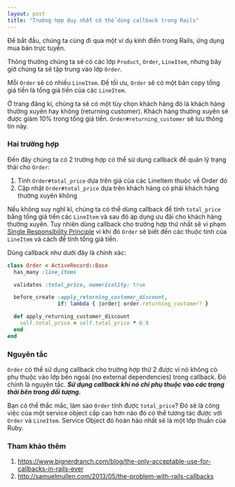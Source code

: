 ```yaml
---
layout: post
title: "Trường hợp duy nhất có thể dùng callback trong Rails"
---
```


Để bắt đầu, chúng ta cùng đi qua một ví dụ kinh điển trong Rails, ứng dụng mua bán trực tuyến.

Thông thường chúng ta sẽ có các lớp `Product`, `Order`, `LineItem`, nhưng bây giờ chúng ta sẽ tập trung vào lớp `Order`.

Mỗi `Order` sẽ có nhiều `LineItem`. Để tối ưu, `Order` sẽ có một bản copy tổng giá tiền là tổng giá tiền của các `LineItem`.

Ở trang đăng kí, chúng ta sẽ có một tùy chọn khách hàng đó là khách hàng thường xuyên hay không (returning customer). Khách hàng thường xuyên sẽ được giảm 10% trong tổng giá tiền. `Order#returning_customer` sẽ lưu thông tin này.

### Hai trường hợp

Đến đây chúng ta có 2 trường hợp có thể sử dụng callback để quản lý trạng thái cho `Order`:

1. Tính `Order#total_price` dựa trên giá của các LineItem thuộc về Order đó
2. Cập nhật `Order#total_price` dựa trên khách hàng có phải khách hàng thường xuyên không

Nếu không suy nghĩ kĩ, chúng ta có thể dùng callback để tính `total_price` bằng tổng giá tiền các `LineItem` và sau đó áp dụng ưu đãi cho khách hàng thường xuyên. Tuy nhiên dùng callback cho trường hợp thứ nhất sẽ vi phạm [Single Responsibility Principle](https://en.wikipedia.org/wiki/Single_responsibility_principle) vì khi đó `Order` sẽ biết đến các thuộc tính của `LineItem` và cách để tính tổng giá tiền.

Dùng callback như dưới đây là chính xác:

```ruby
class Order < ActiveRecord::Base
  has_many :line_items

  validates :total_price, numericality: true

  before_create :apply_returning_customer_discount,
                if: lambda { |order| order.returning_customer? }

  def apply_returning_customer_discount
    self.total_price = self.total_price * 0.9
  end
end
```

### Nguyên tắc

`Order` có thể sử dụng callback cho trường hợp thứ 2 được vì nó không có phụ thuộc vào lớp bên ngoài (no external dependencies) trong callback. Đó chính là nguyên tắc. **_Sử dụng callback khi nó chỉ phụ thuộc vào các trạng thái bên trong đối tượng._**

Bạn có thể thắc mắc, làm sao `Order` tính được `total_price`? Đó sẽ là công việc của một service object cấp cao hơn nào đó có thể tương tác được với `Order` và `LineItem`. Service Object đó hoàn hảo nhất sẽ là một lớp thuần của Ruby.

### Tham khảo thêm

1. https://www.bignerdranch.com/blog/the-only-acceptable-use-for-callbacks-in-rails-ever
2. http://samuelmullen.com/2013/05/the-problem-with-rails-callbacks

